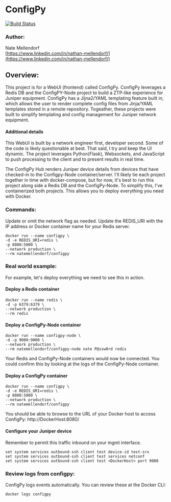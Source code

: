 # ConfigPy
[![Build Status](https://travis-ci.com/natemellendorf/configpy.svg?branch=master)](https://travis-ci.com/natemellendorf/configpy)
### Author:
Nate Mellendorf <br>
[https://www.linkedin.com/in/nathan-mellendorf/](https://www.linkedin.com/in/nathan-mellendorf/)<br>

## Overview:
This project is for a WebUI (frontend) called ConfigPy.
ConfigPy leverages a Redis DB and the ConfigPY-Node project to build a ZTP-like experience for Juniper equipment.
ConfigPy has a Jijna2/YAML templating feature built in, which allows the user to render complete config files from Jinja/YAML templates stored in a remote repository.
Togeather, these projects were built to simplify templating and config management for Juniper network equipment.

#### Additional details
This WebUI is built by a network engineer first, developer second. Some of the code is likely questionable at best.
That said, I try and keep the UI dynamic. The project leverages Python(Flask), Websockets, and JavaScript to push processing to the client and to present results in real time. 

The ConfigPy Hub renders Juniper device details from devices that have checked-in to the Configpy-Node container/server.
I'll likely tie each project together in time with docker-compose, but for now, it's best to run this project along side a Redis DB and the ConfigPy-Node. To simplify this, I've containerized both projects. This allows you to deploy everything you need with Docker.

### Commands:
Update or omit the network flag as needed.
Update the REDIS_URI with the IP address or Docker container name for your Redis server.
```
docker run --name configpy \
-d -e REDIS_URI=redis \
-p 8080:5000 \
--network production \
--rm natemellendorf/configpy
```


### Real world example:
For example, let's deploy everything we need to see this in action.

#### Deploy a Redis container
```
docker run --name redis \
-d -p 6379:6379 \
--network production \
--rm redis
```
#### Deploy a ConfigPy-Node container
```
docker run --name configpy-node \
-d -p 9000:9000 \
--network production \
--rm natemellendorf/configpy-node nate P@ssw0rd redis
```
Your Redis and ConfigPy-Node containers would now be connected.
You could confirm this by looking at the logs of the ConfigPy-Node container.
#### Deploy a ConfigPy container
```
docker run --name configpy \
-d -e REDIS_URI=redis \
-p 8080:5000 \
--network production \
--rm natemellendorf/configpy
```
You should be able to browse to the URL of your Docker host to access ConfigPy:
http://DockerHost:8080/
  
#### Configure your Juniper device
Remember to permit this traffic inbound on your mgmt interface.
```
set system services outbound-ssh client test device-id test-srx
set system services outbound-ssh client test services netconf
set system services outbound-ssh client test <DockerHost> port 9000
```

### Review logs from configpy:
ConfigPy logs events automatically.
You can review these at the Docker CLI:
```
docker logs configpy
```
